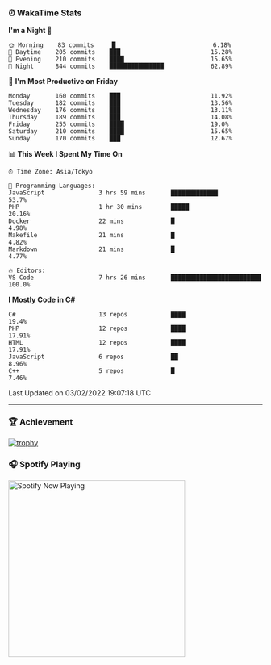 ### ⏰ WakaTime Stats


<!--START_SECTION:waka-->
**I'm a Night 🦉** 

```text
🌞 Morning    83 commits     █                           6.18% 
🌆 Daytime    205 commits    ███                         15.28% 
🌃 Evening    210 commits    ████                        15.65% 
🌙 Night      844 commits    ███████████████             62.89%

```
📅 **I'm Most Productive on Friday** 

```text
Monday       160 commits    ███                         11.92% 
Tuesday      182 commits    ███                         13.56% 
Wednesday    176 commits    ███                         13.11% 
Thursday     189 commits    ███                         14.08% 
Friday       255 commits    ████                        19.0% 
Saturday     210 commits    ████                        15.65% 
Sunday       170 commits    ███                         12.67%

```


📊 **This Week I Spent My Time On** 

```text
⌚︎ Time Zone: Asia/Tokyo

💬 Programming Languages: 
JavaScript               3 hrs 59 mins       █████████████               53.7% 
PHP                      1 hr 30 mins        █████                       20.16% 
Docker                   22 mins             █                           4.98% 
Makefile                 21 mins             █                           4.82% 
Markdown                 21 mins             █                           4.77%

🔥 Editors: 
VS Code                  7 hrs 26 mins       █████████████████████████   100.0%

```

**I Mostly Code in C#** 

```text
C#                       13 repos            ████                        19.4% 
PHP                      12 repos            ████                        17.91% 
HTML                     12 repos            ████                        17.91% 
JavaScript               6 repos             ██                          8.96% 
C++                      5 repos             █                           7.46%

```



 Last Updated on 03/02/2022 19:07:18 UTC
<!--END_SECTION:waka-->

---

### 🏆 Achievement

[![trophy](https://github-profile-trophy.vercel.app/?username=Slime-hatena&theme=flat&no-bg=true&no-frame=true&column=8)](https://github.com/ryo-ma/github-profile-trophy)

### 🎧 Spotify Playing

[<img src="https://spotify-now-playing-slime-hatena.vercel.app/api/spotify-playing" alt="Spotify Now Playing" width="350" />](https://open.spotify.com/user/slime_hatena)

<!--
**Slime-hatena/Slime-hatena** is a ✨ _special_ ✨ repository because its `README.md` (this file) appears on your GitHub profile.

Here are some ideas to get you started:

- 🔭 I’m currently working on ...
- 🌱 I’m currently learning ...
- 👯 I’m looking to collaborate on ...
- 🤔 I’m looking for help with ...
- 💬 Ask me about ...
- 📫 How to reach me: ...
- 😄 Pronouns: ...
- ⚡ Fun fact: ...
-->
